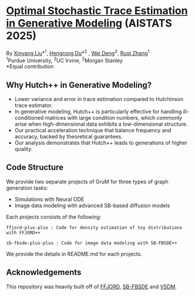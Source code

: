 # [Optimal Stochastic Trace Estimation in Generative Modeling](https://openreview.net/forum?id=tYVDkoymXT&referrer=%5Bthe%20profile%20of%20Ruqi%20Zhang%5D(%2Fprofile%3Fid%3D~Ruqi_Zhang1)) (AISTATS 2025)

By [Xinyang Liu](https://xinyangatk.github.io)\*<sup>1</sup>, [Hengrong Du](https://hengrongdu.netlify.app)\*<sup>2</sup> , [Wei Deng](https://www.weideng.org)<sup>3</sup>, [Ruqi Zhang](https://ruqizhang.github.io)<sup>1</sup>
\
<sup>1</sup>Purdue University, <sup>2</sup>UC Irvine, <sup>2</sup>Morgan Stanley
\
\*Equal contribution

<a name="why Hutch++?"></a>
## Why Hutch++ in Generative Modeling?
- Lower variance and error in trace estimation compared to Hutchinson trace estimator.
- In generative modeling, Hutch++ is particularly effective for handling ill-conditioned matrices with large condition numbers, which commonly arise when high-dimensional data exhibits a low-dimensional structure. 
- Our practical acceleration technique that balance frequency and accuracy, backed by theoretical guarantees.
- Our analysis demonstrates that Hutch++ leads to generations of higher quality.


<a name="code tructure"></a>
## Code Structure

We provide two separate projects of GruM for three types of graph generation tasks:
- Simulations with Neural ODE
- Image data modeling with advanced SB-based diffusion models

Each projects consists of the following:
```
ffjord-plus-plus : Code for density estimation of toy distributions with FFJORD++
```

```
sb-fbsde-plus-plus : Code for image data modeling with SB-FBSDE++
```

We provide the details in README.md for each projects.
 
<a name="acknowledgements"></a>
## Acknowledgements
This repository was heavily built off of [FFJORD](https://github.com/rtqichen/ffjord), [SB-FBSDE](https://github.com/ghliu/SB-FBSDE) and [VSDM](https://github.com/WayneDW/Variational_Schrodinger_Diffusion_Model).

<!-- <a name="citation"></a>
## Citation
```
@article{liu2024advancing,
  title={Advancing Graph Generation through Beta Diffusion},
  author={Liu, Xinyang and He, Yilin and Chen, Bo and Zhou, Mingyuan},
  journal={arXiv preprint arXiv:2406.09357},
  year={2024}
}
``` -->